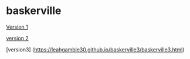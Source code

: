 # baskerville

[Version 1](https://leahgamble30.github.io/baskerville3/baserville3.html)

[version 2](https://leahgamble30.github.io/baskerville3/baskerville3.html)

[version3] (https://leahgamble30.github.io/baskerville3/baskerville3.html)



